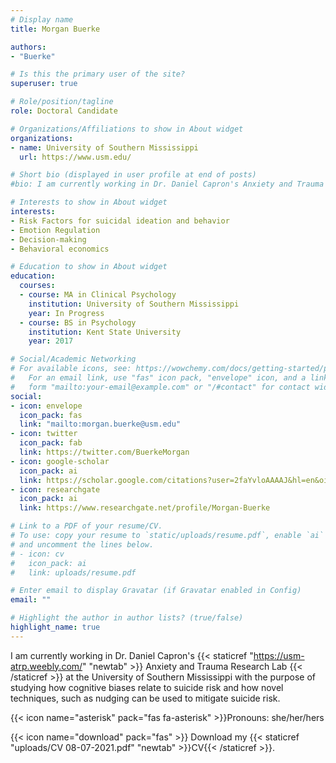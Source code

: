 ```yaml
---
# Display name
title: Morgan Buerke

authors:
- "Buerke"

# Is this the primary user of the site?
superuser: true

# Role/position/tagline
role: Doctoral Candidate

# Organizations/Affiliations to show in About widget
organizations:
- name: University of Southern Mississippi
  url: https://www.usm.edu/

# Short bio (displayed in user profile at end of posts)
#bio: I am currently working in Dr. Daniel Capron's Anxiety and Trauma Research Lab with the purpose of studying how cognitive biases relate to suicide risk and how novel techniques, such as nudging can be used to mitigate suicide risk. 

# Interests to show in About widget
interests:
- Risk Factors for suicidal ideation and behavior
- Emotion Regulation
- Decision-making
- Behavioral economics

# Education to show in About widget
education:
  courses:
  - course: MA in Clinical Psychology
    institution: University of Southern Mississippi
    year: In Progress
  - course: BS in Psychology
    institution: Kent State University
    year: 2017

# Social/Academic Networking
# For available icons, see: https://wowchemy.com/docs/getting-started/page-builder/#icons
#   For an email link, use "fas" icon pack, "envelope" icon, and a link in the
#   form "mailto:your-email@example.com" or "/#contact" for contact widget.
social:
- icon: envelope
  icon_pack: fas
  link: "mailto:morgan.buerke@usm.edu"
- icon: twitter
  icon_pack: fab
  link: https://twitter.com/BuerkeMorgan
- icon: google-scholar
  icon_pack: ai
  link: https://scholar.google.com/citations?user=2faYvloAAAAJ&hl=en&oi=ao
- icon: researchgate
  icon_pack: ai
  link: https://www.researchgate.net/profile/Morgan-Buerke

# Link to a PDF of your resume/CV.
# To use: copy your resume to `static/uploads/resume.pdf`, enable `ai` icons in `params.toml`, 
# and uncomment the lines below.
# - icon: cv
#   icon_pack: ai
#   link: uploads/resume.pdf

# Enter email to display Gravatar (if Gravatar enabled in Config)
email: ""

# Highlight the author in author lists? (true/false)
highlight_name: true
---
```


 I am currently working in Dr. Daniel Capron's {{< staticref "https://usm-atrp.weebly.com/" "newtab" >}} Anxiety and Trauma Research Lab {{< /staticref >}} at the University of Southern Mississippi with the purpose of studying how cognitive biases relate to suicide risk and how novel techniques, such as nudging can be used to mitigate suicide risk.

{{< icon name="asterisk" pack="fas fa-asterisk" >}}Pronouns: she/her/hers

{{< icon name="download" pack="fas" >}} Download my {{< staticref "uploads/CV 08-07-2021.pdf" "newtab" >}}CV{{< /staticref >}}.
